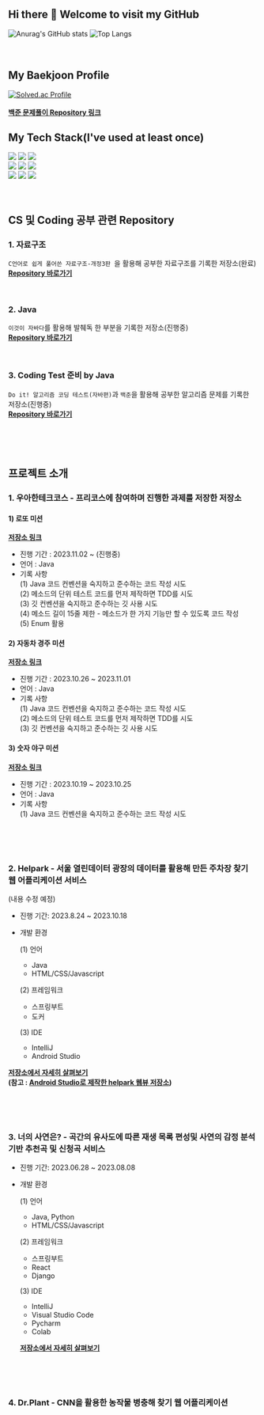 <h2> Hi there 👋 Welcome to visit my GitHub</h2> 

![Anurag's GitHub stats](https://github-readme-stats.vercel.app/api?username=MeanOfRedStone&show_icons=true&theme=onedark) ![Top Langs](https://github-readme-stats.vercel.app/api/top-langs/?username=MeanOfRedStone&layout=compact&theme=onedark)
<br/>
<br/>
<br/>
<h2>My Baekjoon Profile</h2>

[![Solved.ac Profile](http://mazassumnida.wtf/api/v2/generate_badge?boj=ghd7701)](https://solved.ac/ghd7701/)
<br/>
<br/>
**[백준 문제풀이 Repository 링크](https://github.com/MeanOfRedStone/codingtestjava)**

<h2>My Tech Stack(I've used at least once)</h2>

<img src="https://img.shields.io/badge/python-3776AB?style=for-the-badge&logo=python&logoColor=white"> <img src="https://img.shields.io/badge/java-007396?style=for-the-badge&logo=java&logoColor=white"> <img src="https://img.shields.io/badge/-A8B9CC?style=for-the-badge&logo=c&logoColor=white"><br/>
<img src="https://img.shields.io/badge/css-1572B6?style=for-the-badge&logo=css3&logoColor=white">
<img src="https://img.shields.io/badge/html5-E34F26?style=for-the-badge&logo=html5&logoColor=white"> 
<img src="https://img.shields.io/badge/javascript-F7DF1E?style=for-the-badge&logo=javascript&logoColor=black">
<br/>
<img src="https://img.shields.io/badge/django-092E20?style=for-the-badge&logo=django&logoColor=white"> <img src="https://img.shields.io/badge/springboot-6DB33F?style=for-the-badge&logo=springboot&logoColor=white"> <img src="https://img.shields.io/badge/react-61DAFB?style=for-the-badge&logo=react&logoColor=black">
<br/>
<br/>
<br/>
<h2>CS 및 Coding 공부 관련 Repository</h2>

### 1. 자료구조
`C언어로 쉽게 풀어쓴 자료구조-개정3판 `을 활용해 공부한 자료구조를 기록한 저장소(완료)
<br/>
**[Repository 바로가기](https://github.com/MeanOfRedStone/DataStructrue)**

<br/>

### 2. Java
`이것이 자바다`를 활용해 발췌독 한 부분을 기록한 저장소(진행중)
<br/>
**[Repository 바로가기](https://github.com/MeanOfRedStone/javaPractice)**

<br/>

### 3. Coding Test 준비 by Java
`Do it! 알고리즘 코딩 테스트(자바편)`과 `백준`을 활용해 공부한 알고리즘 문제를 기록한 저장소(진행중)
<br/>
**[Repository 바로가기](https://github.com/MeanOfRedStone/codingtestjava)**

<br/>
<br/>
<br/>

<h2>프로젝트 소개</h2>

### 1. 우아한테크코스 - 프리코스에 참여하며 진행한 과제를 저장한 저장소
#### 1) 로또 미션

**[저장소 링크](https://github.com/MeanOfRedStone/java-lotto-6)**

* 진행 기간 : 2023.11.02 ~ (진행중)
* 언어 : Java
* 기록 사항 <br/>
  (1) Java 코드 컨벤션을 숙지하고 준수하는 코드 작성 시도 <br/>
  (2) 메소드의 단위 테스트 코드를 먼저 제작하면 TDD를 시도 <br/>
  (3) 깃 컨벤션을 숙지하고 준수하는 깃 사용 시도 <br/>
  (4) 메소드 길이 15줄 제한 - 메소드가 한 가지 기능만 할 수 있도록 코드 작성 <br/>
  (5) Enum 활용
  

#### 2) 자동차 경주 미션

**[저장소 링크](https://github.com/MeanOfRedStone/java-racingcar-6)**

* 진행 기간 : 2023.10.26 ~ 2023.11.01
* 언어 : Java
* 기록 사항 <br/>
  (1) Java 코드 컨벤션을 숙지하고 준수하는 코드 작성 시도 <br/>
  (2) 메소드의 단위 테스트 코드를 먼저 제작하면 TDD를 시도 <br/>
  (3) 깃 컨벤션을 숙지하고 준수하는 깃 사용 시도

#### 3) 숫자 야구 미션

**[저장소 링크](https://github.com/MeanOfRedStone/java-baseball-6)**

* 진행 기간 : 2023.10.19 ~ 2023.10.25
* 언어 : Java
* 기록 사항 <br/>
  (1) Java 코드 컨벤션을 숙지하고 준수하는 코드 작성 시도
<br/>
  <br/>
  <br/>
  
### 2. Helpark - 서울 열린데이터 광장의 데이터를 활용해 만든 주차장 찾기 웹 어플리케이션 서비스
(내용 수정 예정)
* 진행 기간: 2023.8.24 ~ 2023.10.18
* 개발 환경
   
  (1) 언어
  - Java
  - HTML/CSS/Javascript
    
  (2) 프레임워크
  - 스프링부트
  - 도커
  
  (3) IDE
  - IntelliJ <br/>
  - Android Studio <br/>

**[저장소에서 자세히 살펴보기](https://github.com/MeanOfRedStone/portfolio)**
<br/>
**(참고 : [Android Studio로 제작한 helpark 웹뷰 저장소](https://github.com/MeanOfRedStone/helparkWebview))**

<br/>
  <br/>
  <br/>
  
### 3. 너의 사연은? - 곡간의 유사도에 따른 재생 목록 편성및 사연의 감정 분석 기반 추천곡 및 신청곡 서비스

* 진행 기간: 2023.06.28 ~ 2023.08.08
* 개발 환경
   
  (1) 언어
  - Java, Python
  - HTML/CSS/Javascript
    
  (2) 프레임워크
  - 스프링부트
  - React
  - Django
  
  (3) IDE
  - IntelliJ
  - Visual Studio Code
  - Pycharm
  - Colab

  
  **[저장소에서 자세히 살펴보기](https://github.com/MeanOfRedStone/story-backend)**

  <br/>
  <br/>
  <br/>
### 4. Dr.Plant - CNN을 활용한 농작물 병충해 찾기 웹 어플리케이션





<!--
**MeanOfRedStone/MeanOfRedStone** is a ✨ _special_ ✨ repository because its `README.md` (this file) appears on your GitHub profile.

Here are some ideas to get you started:

- 🔭 I’m currently working on ...
- 🌱 I’m currently learning ...
- 👯 I’m looking to collaborate on ...
- 🤔 I’m looking for help with ...
- 💬 Ask me about ...
- 📫 How to reach me: ...
- 😄 Pronouns: ...
- ⚡ Fun fact: ...
-->
